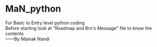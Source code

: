 # MaN_python
For Basic to Entry level python coding
<br>
Before starting look at "Roadmap and Bro's Message" file to know the contents
<br>
——By Mainak Nandi
